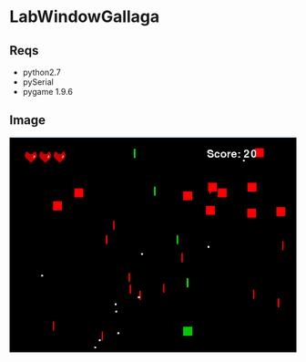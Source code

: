 # LabWindowGallaga

## Reqs
- python2.7
- pySerial
- pygame 1.9.6


## Image
![preview image of game](https://github.com/DanielKhali1/LabWindowGallaga/blob/master/windowGame/pic.PNG)
